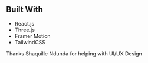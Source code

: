 ## Built With

- React.js
- Three.js
- Framer Motion
- TailwindCSS

Thanks Shaquille Ndunda for helping with UI/UX Design
